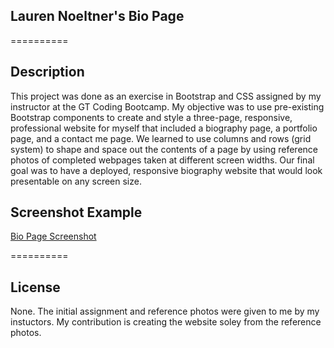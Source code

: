 ## Lauren Noeltner's Bio Page

==========

## Description

This project was done as an exercise in Bootstrap and CSS assigned by my instructor at the GT Coding Bootcamp. My objective was to use pre-existing Bootstrap components to create and style a three-page, responsive, professional website for myself that included a biography page, a portfolio page, and a contact me page. We learned to use columns and rows (grid system) to shape and space out the contents of a page by using reference photos of completed webpages taken at different screen widths. Our final goal was to have a deployed, responsive biography website that would look presentable on any screen size.

## Screenshot Example

[Bio Page Screenshot](https://imgur.com/qIXZpSt)

==========

## License

None. The initial assignment and reference photos were given to me by my instuctors. My contribution is creating the website soley from the reference photos.
